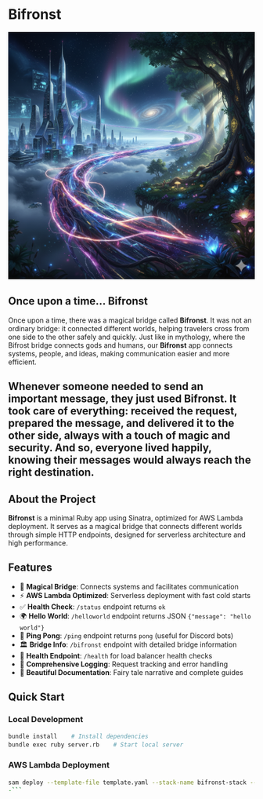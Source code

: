 # Bifronst

![Bifronst Illustration](./Bifrost.png)

## Once upon a time... Bifronst

Once upon a time, there was a magical bridge called **Bifronst**. It was not an ordinary bridge: it connected different worlds, helping travelers cross from one side to the other safely and quickly. Just like in mythology, where the Bifrost bridge connects gods and humans, our **Bifronst** app connects systems, people, and ideas, making communication easier and more efficient.

Whenever someone needed to send an important message, they just used Bifronst. It took care of everything: received the request, prepared the message, and delivered it to the other side, always with a touch of magic and security. And so, everyone lived happily, knowing their messages would always reach the right destination.
--

## About the Project

**Bifronst** is a minimal Ruby app using Sinatra, optimized for AWS Lambda deployment. It serves as a magical bridge that connects different worlds through simple HTTP endpoints, designed for serverless architecture and high performance.

## Features

- 🌉 **Magical Bridge**: Connects systems and facilitates communication
- ⚡ **AWS Lambda Optimized**: Serverless deployment with fast cold starts
- ✅ **Health Check**: `/status` endpoint returns `ok`
- 🌍 **Hello World**: `/helloworld` endpoint returns JSON `{"message": "hello world"}`
- 🏓 **Ping Pong**: `/ping` endpoint returns `pong` (useful for Discord bots)
- 🏛️ **Bridge Info**: `/bifronst` endpoint with detailed bridge information
- 🏥 **Health Endpoint**: `/health` for load balancer health checks
- 📝 **Comprehensive Logging**: Request tracking and error handling
- 🎨 **Beautiful Documentation**: Fairy tale narrative and complete guides

## Quick Start

### Local Development
```zsh
bundle install    # Install dependencies
bundle exec ruby server.rb    # Start local server
```

### AWS Lambda Deployment
```zsh
sam deploy --template-file template.yaml --stack-name bifronst-stack --capabilities CAPABILITY_IAM
-```
